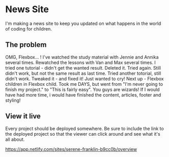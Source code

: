 # News Site

I'm making a news site to keep you updated on what happens in the world of coding for children. 

## The problem

OMG, Flexbox... ! I've watched the study material with Jennie and Annika several times. Rewatched the lessons with Van and Max several times. I tried one tutorial - didn't get the wanted result. Deleted it. Tried again. Still didn't work, but not the same result as last time. Tried another totorial, still didn't work. Tweaked it - and fixed it! Just wanted to cry! Next up - Flexbox children in Flexbox child. Took me DAYS, but went from "I'm never going to finish my project." to "This is fairly easy". You guys are wizards! If I would have had more time, i would have finished the content, articles, footer and styling!

## View it live
Every project should be deployed somewhere. Be sure to include the link to the deployed project so that the viewer can click around and see what it's all about.


https://app.netlify.com/sites/serene-franklin-b9cc0b/overview
